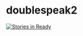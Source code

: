 # doublespeak2

[![Stories in Ready](https://badge.waffle.io/prashantpawar/doublespeak2.png?label=ready&title=Ready)](http://waffle.io/prashantpawar/doublespeak2)
